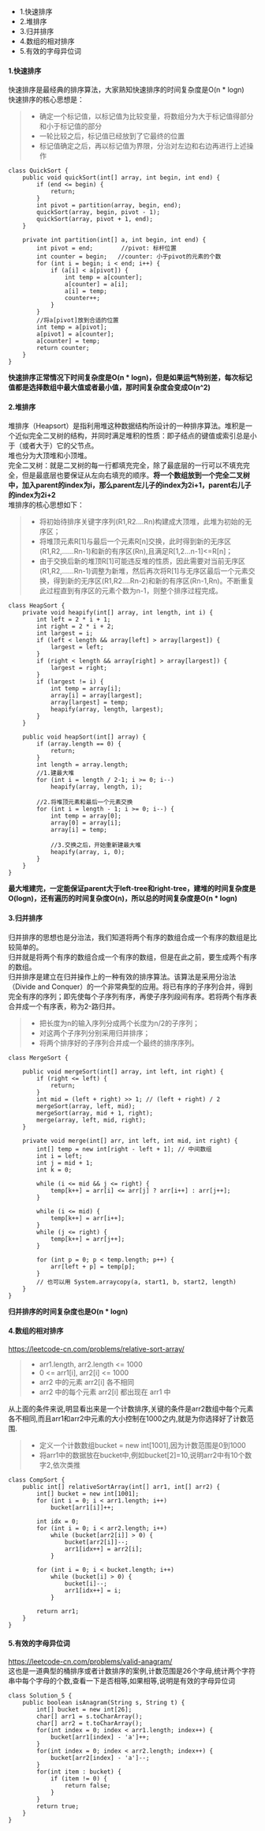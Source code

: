 <!-- MarkdownTOC -->

- 1.快速排序
- 2.堆排序
- 3.归并排序
- 4.数组的相对排序
- 5.有效的字母异位词

<!-- /MarkdownTOC -->


#### 1.快速排序
快速排序是最经典的排序算法，大家熟知快速排序的时间复杂度是O(n * logn) <br>
快速排序的核心思想是：
> * 确定一个标记值，以标记值为比较变量，将数组分为大于标记值得部分和小于标记值的部分
> * 一轮比较之后，标记值已经放到了它最终的位置
> * 标记值确定之后，再以标记值为界限，分治对左边和右边再进行上述操作
```
class QuickSort {
    public void quickSort(int[] array, int begin, int end) {
        if (end <= begin) {
            return;
        }
        int pivot = partition(array, begin, end);
        quickSort(array, begin, pivot - 1);
        quickSort(array, pivot + 1, end);
    }

    private int partition(int[] a, int begin, int end) {
        int pivot = end;        //pivot: 标杆位置
        int counter = begin;   //counter: 小于pivot的元素的个数
        for (int i = begin; i < end; i++) {
            if (a[i] < a[pivot]) {
                int temp = a[counter]; 
                a[counter] = a[i]; 
                a[i] = temp;
                counter++;
            }
        }
        //将a[pivot]放到合适的位置
        int temp = a[pivot]; 
        a[pivot] = a[counter]; 
        a[counter] = temp;
        return counter;
    }
}
```
**快速排序正常情况下时间复杂度是O(n * logn)，但是如果运气特别差，每次标记值都是选择数组中最大值或者最小值，那时间复杂度会变成O(n^2)**
#### 2.堆排序
堆排序（Heapsort）是指利用堆这种数据结构所设计的一种排序算法。堆积是一个近似完全二叉树的结构，并同时满足堆积的性质：即子结点的键值或索引总是小于（或者大于）它的父节点。<br>
堆也分为大顶堆和小顶堆。<br>
完全二叉树：就是二叉树的每一行都填充完全，除了最底层的一行可以不填充完全，但是最底层也要保证从左向右填充的顺序。**将一个数组放到一个完全二叉树中，加入parent的index为i，那么parent左儿子的index为2i+1，parent右儿子的index为2i+2**<br>
堆排序的核心思想如下：
> * 将初始待排序关键字序列(R1,R2….Rn)构建成大顶堆，此堆为初始的无序区；
> * 将堆顶元素R[1]与最后一个元素R[n]交换，此时得到新的无序区(R1,R2,……Rn-1)和新的有序区(Rn),且满足R[1,2…n-1]<=R[n]；
> * 由于交换后新的堆顶R[1]可能违反堆的性质，因此需要对当前无序区(R1,R2,……Rn-1)调整为新堆，然后再次将R[1]与无序区最后一个元素交换，得到新的无序区(R1,R2….Rn-2)和新的有序区(Rn-1,Rn)。不断重复此过程直到有序区的元素个数为n-1，则整个排序过程完成。

```
class HeapSort {
    private void heapify(int[] array, int length, int i) {
        int left = 2 * i + 1;
        int right = 2 * i + 2;
        int largest = i;
        if (left < length && array[left] > array[largest]) {
            largest = left;
        }
        if (right < length && array[right] > array[largest]) {
            largest = right;
        }
        if (largest != i) {
            int temp = array[i]; 
            array[i] = array[largest]; 
            array[largest] = temp;
            heapify(array, length, largest);
        }
    }

    public void heapSort(int[] array) {
        if (array.length == 0) {
            return;
        }
        int length = array.length;
        //1.建最大堆
        for (int i = length / 2-1; i >= 0; i--) 
            heapify(array, length, i);

        //2.将堆顶元素和最后一个元素交换
        for (int i = length - 1; i >= 0; i--) {
            int temp = array[0]; 
            array[0] = array[i]; 
            array[i] = temp;

            //3.交换之后，开始重新建最大堆
            heapify(array, i, 0);
        }
    }
}
```
**最大堆建完，一定能保证parent大于left-tree和right-tree，建堆的时间复杂度是O(logn)，还有遍历的时间复杂度O(n)，所以总的时间复杂度是O(n * logn)**

#### 3.归并排序
归并排序的思想也是分治法，我们知道将两个有序的数组合成一个有序的数组是比较简单的。<br>
归并就是将两个有序的数组合成一个有序的数组，但是在此之前，要生成两个有序的数组。<br>
归并排序是建立在归并操作上的一种有效的排序算法。该算法是采用分治法（Divide and Conquer）的一个非常典型的应用。将已有序的子序列合并，得到完全有序的序列；即先使每个子序列有序，再使子序列段间有序。若将两个有序表合并成一个有序表，称为2-路归并。

> * 把长度为n的输入序列分成两个长度为n/2的子序列；
> * 对这两个子序列分别采用归并排序；
> * 将两个排序好的子序列合并成一个最终的排序序列。

```
class MergeSort {

    public void mergeSort(int[] array, int left, int right) {
        if (right <= left) {
            return;
        }
        int mid = (left + right) >> 1; // (left + right) / 2
        mergeSort(array, left, mid);
        mergeSort(array, mid + 1, right);
        merge(array, left, mid, right);
    }

    private void merge(int[] arr, int left, int mid, int right) {
        int[] temp = new int[right - left + 1]; // 中间数组
        int i = left;
        int j = mid + 1;
        int k = 0;

        while (i <= mid && j <= right) {
            temp[k++] = arr[i] <= arr[j] ? arr[i++] : arr[j++];
        }

        while (i <= mid) {
            temp[k++] = arr[i++];
        }
        while (j <= right) {
            temp[k++] = arr[j++];
        }

        for (int p = 0; p < temp.length; p++) {
            arr[left + p] = temp[p];
        }
        // 也可以用 System.arraycopy(a, start1, b, start2, length)
    }
}
```
**归并排序的时间复杂度也是O(n * logn)**

#### 4.数组的相对排序
https://leetcode-cn.com/problems/relative-sort-array/ <br>
> * arr1.length, arr2.length <= 1000
> * 0 <= arr1[i], arr2[i] <= 1000
> * arr2 中的元素 arr2[i] 各不相同
> * arr2 中的每个元素 arr2[i] 都出现在 arr1 中

从上面的条件来说,明显看出来是一个计数排序,关键的条件是arr2数组中每个元素各不相同,而且arr1和arr2中元素的大小控制在1000之内,就是为你选择好了计数范围.
> * 定义一个计数数组bucket = new int[1001],因为计数范围是0到1000
> * 将arr1中的数据放在bucket中,例如bucket[2]=10,说明arr2中有10个数字2,依次类推


```
class CompSort {
    public int[] relativeSortArray(int[] arr1, int[] arr2) {
        int[] bucket = new int[1001];
        for (int i = 0; i < arr1.length; i++)
            bucket[arr1[i]]++;

        int idx = 0;
        for (int i = 0; i < arr2.length; i++)
            while (bucket[arr2[i]] > 0) {
                bucket[arr2[i]]--;
                arr1[idx++] = arr2[i];
            }

        for (int i = 0; i < bucket.length; i++)
            while (bucket[i] > 0) {
                bucket[i]--;
                arr1[idx++] = i;
            }

        return arr1;
    }
}
```

#### 5.有效的字母异位词
https://leetcode-cn.com/problems/valid-anagram/ <br>
这也是一道典型的桶排序或者计数排序的案例,计数范围是26个字母,统计两个字符串中每个字母的个数,查看一下是否相等,如果相等,说明是有效的字母异位词
```
class Solution_5 {
    public boolean isAnagram(String s, String t) {
        int[] bucket = new int[26];
        char[] arr1 = s.toCharArray();
        char[] arr2 = t.toCharArray();
        for(int index = 0; index < arr1.length; index++) {
            bucket[arr1[index] - 'a']++;
        }
        for(int index = 0; index < arr2.length; index++) {
            bucket[arr2[index] - 'a']--;
        }
        for(int item : bucket) {
            if (item != 0) {
                return false;
            }
        }
        return true;
    }
}
```
